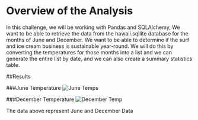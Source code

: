 # Overview of the Analysis
 In this challenge, we will be working with Pandas and SQLAlchemy,  We want to be able to retrieve the data from the hawaii.sqllite database for the months of June and December.  We want to be able to determine if the surf and ice cream business is sustainable year-round.  We will do this by converting the temperatures for those months into a list and we can generate the entire list by date, and we can also create a summary statistics table.
 
 ##Results
 
 ###June Temperature
 ![June Temps](https://user-images.githubusercontent.com/98061420/160320967-aa633e3a-a19d-41e4-8368-26d1a51491ef.PNG)
 
 
 ###December Temperature
![December Temp](https://user-images.githubusercontent.com/98061420/160320980-e85237da-5784-4296-ba47-97878af9c935.PNG)

The data above represent June and December Data
